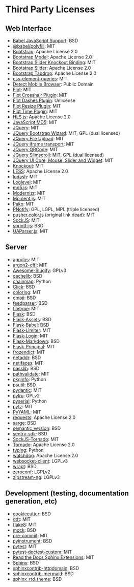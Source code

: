 # Third Party Licenses

## Web Interface

  * [Babel JavaScript Support](https://github.com/mitsuhiko/babel/blob/master/contrib/babel.js): BSD
  * [@babel/polyfill](https://babeljs.io/docs/en/babel-polyfill/): MIT
  * [Bootstrap](http://getbootstrap.com/): Apache License 2.0
  * [Bootstrap Modal](http://jschr.github.io/bootstrap-modal/): Apache License 2.0
  * [Bootstrap Slider Knockout Binding](https://github.com/cosminstefanxp/bootstrap-slider-knockout-binding): MIT
  * [Bootstrap Slider](http://seiyria.com/bootstrap-slider/): Apache License 2.0
  * [Bootstrap Tabdrop](http://www.eyecon.ro/bootstrap-tabdrop): Apache License 2.0
  * [css-element-queries](https://github.com/marcj/css-element-queries): MIT
  * [Detect Mobile Browser](http://detectmobilebrowsers.com/): Public Domain
  * [Flot](http://www.flotcharts.org/): MIT
  * [Flot Crosshair Plugin](http://www.flotcharts.org/): MIT
  * [Flot Dashes Plugin](https://github.com/cquartier/flot.dashes): Unlicense
  * [Flot Resize Plugin](http://www.flotcharts.org/): MIT
  * [Flot Time Plugin](http://www.flotcharts.org/): MIT
  * [HLS.js](https://github.com/video-dev/hls.js): Apache License 2.0
  * [JavaScript MD5](https://github.com/blueimp/JavaScript-MD5): MIT
  * [JQuery](http://jquery.com/): MIT
  * [JQuery Bootstrap Wizard](http://github.com/VinceG/twitter-bootstrap-wizard): MIT, GPL (dual licensed)
  * [JQuery File Upload](https://github.com/blueimp/jQuery-File-Upload): MIT
  * [JQuery iframe transport](https://github.com/blueimp/jQuery-File-Upload/blob/master/js/jquery.iframe-transport.js): MIT
  * [JQuery QRCode](http://larsjung.de/jquery-qrcode/): MIT
  * [JQuery Slimscroll](http://rocha.la/jQuery-slimScroll): MIT, GPL (dual licensed)
  * [JQuery UI Core, Mouse, Slider and Widget](http://jqueryui.com): MIT
  * [Knockout](http://knockoutjs.com/): MIT
  * [LESS](http://lesscss.org): Apache License 2.0
  * [lodash](https://lodash.com): MIT
  * [Loglevel](https://github.com/pimterry/loglevel): MIT
  * [md5.js](https://blueimp.github.io/JavaScript-MD5/): MIT
  * [Modernizr](http://modernizr.com): MIT
  * [Moment.js](http://momentjs.com/): MIT
  * [Pako](https://github.com/nodeca/pako): MIT
  * [PNotify](http://sciactive.com/pnotify/): GPL, LGPL, MPL (triple licensed)
  * [pusher.color.js](http://cache.preserve.io/5g18q0pw/index.html) (original link dead): MIT
  * [SockJS](https://github.com/sockjs/sockjs-client): MIT
  * [sprintf-js](http://alexei.ro/): BSD
  * [UAParser.js](https://faisalman.github.io/ua-parser-js/): MIT

## Server

  * [appdirs](http://github.com/ActiveState/appdirs): MIT
  * [argon2-cffi](https://github.com/hynek/argon2-cffi): MIT
  * [Awesome-Slugify](https://pypi.python.org/pypi/awesome-slugify): GPLv3
  * [cachelib](https://github.com/pallets-eco/cachelib/): BSD
  * [chainmap](https://bitbucket.org/jeunice/chainmap): Python
  * [Click](http://click.pocoo.org/): BSD
  * [colorlog](https://github.com/borntyping/python-colorlog): MIT
  * [emoji](https://github.com/carpedm20/emoji/): BSD
  * [feedparser](https://github.com/kurtmckee/feedparser): BSD
  * [filetype](https://h2non.github.io/filetype.py/): MIT
  * [Flask](https://flask.palletsprojects.com/): BSD
  * [Flask-Assets](http://github.com/miracle2k/flask-assets): BSD
  * [Flask-Babel](http://github.com/mitsuhiko/flask-babel): BSD
  * [Flask-Limiter](https://flask-limiter.readthedocs.org/): MIT
  * [Flask-Login](https://github.com/maxcountryman/flask-login): MIT
  * [Flask-Markdown](http://github.com/dcolish/flask-markdown): BSD
  * [Flask-Principal](http://packages.python.org/Flask-Principal/): MIT
  * [frozendict](https://github.com/slezica/python-frozendict): MIT
  * [netaddr](https://github.com/drkjam/netaddr/): BSD
  * [netifaces](https://github.com/al45tair/netifaces): MIT
  * [passlib](https://passlib.readthedocs.io/): BSD
  * [pathvalidate](https://pathvalidate.readthedocs.io/en/latest/index.html): MIT
  * [pkginfo](http://pypi.python.org/pypi/pkginfo/): Python
  * [psutil](https://github.com/giampaolo/psutil): BSD
  * [pydantic](https://github.com/pydantic/pydantic): MIT
  * [pylru](https://github.com/jlhutch/pylru): GPLv2
  * [pyserial](http://pyserial.sourceforge.net/): Python
  * [pytz](http://pythonhosted.org/pytz): MIT
  * [PyYAML](http://pyyaml.org/wiki/PyYAML): MIT
  * [requests](http://python-requests.org/): Apache License 2.0
  * [sarge](http://sarge.readthedocs.org/): BSD
  * [semantic_version](https://github.com/rbarrois/python-semanticversion): BSD
  * [sentry-sdk](https://github.com/getsentry/sentry-python): BSD
  * [SockJS-Tornado](http://github.com/mrjoes/sockjs-tornado/): MIT
  * [Tornado](http://www.tornadoweb.org/): Apache License 2.0
  * [typing](https://pypi.org/project/typing/): Python
  * [watchdog](http://github.com/gorakhargosh/watchdog): Apache License 2.0
  * [websocket-client](https://github.com/liris/websocket-client): LGPLv3
  * [wrapt](http://wrapt.readthedocs.org/): BSD
  * [zeroconf](https://github.com/python-zeroconf/python-zeroconf): LGPLv2
  * [zipstream-ng](https://github.com/pR0Ps/zipstream-ng): LGPLv3

## Development (testing, documentation generation, etc)

  * [cookiecutter](https://github.com/cookiecutter/cookiecutter): BSD
  * [ddt](https://github.com/txels/ddt): MIT
  * [flake8](https://gitlab.com/pycqa/flake8): MIT
  * [mock](https://github.com/testing-cabal/mock): BSD
  * [pre-commit](https://github.com/pre-commit/pre-commit): MIT
  * [pyinstrument](https://github.com/joerick/pyinstrument): BSD
  * [pytest](https://docs.pytest.org/en/latest/): MIT
  * [pytest-doctest-custom](http://github.com/danilobellini/pytest-doctest-custom): MIT
  * [Read the Docs Sphinx Extensions](https://github.com/readthedocs/readthedocs-sphinx-ext): MIT
  * [Sphinx](http://sphinx-doc.org/): BSD
  * [sphinxcontrib-httpdomain](https://bitbucket.org/birkenfeld/sphinx-contrib/src/default/httpdomain/): BSD
  * [sphinxcontrib-mermaid](https://github.com/mgaitan/sphinxcontrib-mermaid): BSD
  * [sphinx_rtd_theme](https://github.com/snide/sphinx_rtd_theme/): BSD
